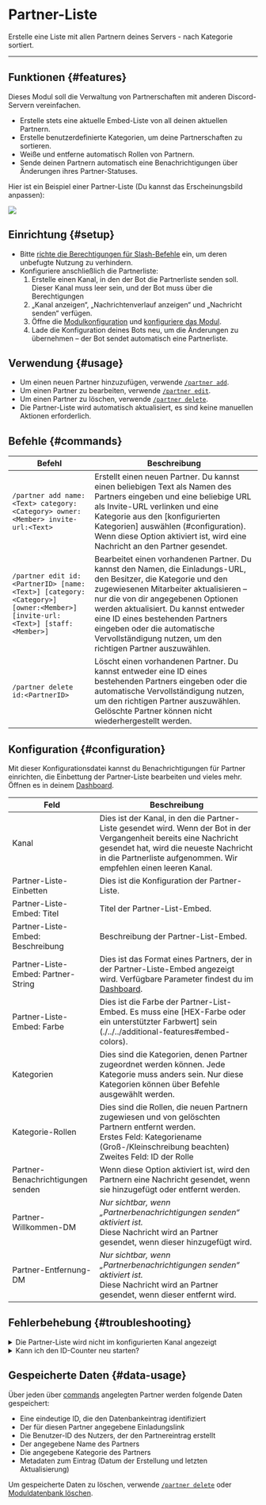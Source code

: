 # Partner-Liste

Erstelle eine Liste mit allen Partnern deines Servers - nach Kategorie sortiert.

<ModuleOverview moduleName="partner-list" />

---

## Funktionen {#features}

Dieses Modul soll die Verwaltung von Partnerschaften mit anderen Discord-Servern vereinfachen.

* Erstelle stets eine aktuelle Embed-Liste von all deinen aktuellen Partnern.
* Erstelle benutzerdefinierte Kategorien, um deine Partnerschaften zu sortieren.
* Weiße und entferne automatisch Rollen von Partnern.
* Sende deinen Partnern automatisch eine Benachrichtigungen über Änderungen ihres Partner-Statuses.

Hier ist ein Beispiel einer Partner-Liste (Du kannst das Erscheinungsbild anpassen):

![](@site/docs/assets/custom-bot/modules/partner-list/example.png)

## Einrichtung {#setup}

* Bitte [richte die Berechtigungen für Slash-Befehle](./../../slash-commands) ein, um deren unbefugte Nutzung zu verhindern.
* Konfiguriere anschließlich die Partnerliste:
    1. Erstelle einen Kanal, in den der Bot die Partnerliste senden soll. Dieser Kanal muss leer sein, und der Bot muss über die Berechtigungen
    2. „Kanal anzeigen“, „Nachrichtenverlauf anzeigen“ und „Nachricht senden“ verfügen.
    3. Öffne die [Modulkonfiguration](https://scnx.app/de/glink?page=bot/configuration?file=partner-list%7Cconfig)
       und [konfiguriere das Modul](#configuration).
    4. Lade die Konfiguration deines Bots neu, um die Änderungen zu übernehmen – der Bot sendet automatisch eine Partnerliste.

## Verwendung {#usage}

* Um einen neuen Partner hinzuzufügen, verwende [`/partner add`](#commands).
* Um einen Partner zu bearbeiten, verwende [`/partner edit`](#commands).
* Um einen Partner zu löschen, verwende [`/partner delete`](#commands).
* Die Partner-Liste wird automatisch aktualisiert, es sind keine manuellen Aktionen erforderlich.

## Befehle {#commands}

<SlashCommandExplanation />

| Befehl | Beschreibung |
|--------------------------------------------------------------------------------------------------------------------------|-----------------------------------------------------------------------------------------------------------------------------------------------------------------------------------------------------------------------------------------------------------------|
| `/partner add name:<Text> category:<Category> owner:<Member> invite-url:<Text>` | Erstellt einen neuen Partner. Du kannst einen beliebigen Text als Namen des Partners eingeben und eine beliebige URL als Invite-URL verlinken und eine Kategorie aus den [konfigurierten Kategorien] auswählen (#configuration). Wenn diese Option aktiviert ist, wird eine Nachricht an den Partner gesendet. |
| `/partner edit id:<PartnerID> [name:<Text>] [category:<Category>] [owner:<Member>] [invite-url:<Text>] [staff:<Member>]` | Bearbeitet einen vorhandenen Partner. Du kannst den Namen, die Einladungs-URL, den Besitzer, die Kategorie und den zugewiesenen Mitarbeiter aktualisieren – nur die von dir angegebenen Optionen werden aktualisiert. Du kannst entweder eine ID eines bestehenden Partners eingeben oder die automatische Vervollständigung nutzen, um den richtigen Partner auszuwählen. |
| `/partner delete id:<PartnerID>` | Löscht einen vorhandenen Partner. Du kannst entweder eine ID eines bestehenden Partners eingeben oder die automatische Vervollständigung nutzen, um den richtigen Partner auszuwählen. Gelöschte Partner können nicht wiederhergestellt werden. |

## Konfiguration {#configuration}

Mit dieser Konfigurationsdatei kannst du Benachrichtigungen für Partner einrichten, die Einbettung der Partner-Liste bearbeiten und vieles mehr. 
Öffnen es in
deinem [Dashboard](https://scnx.app/de/glink?page=bot/configuration?file=partner-list%7Cconfig).

| Feld | Beschreibung |
|------------------------------------|-------------------------------------------------------------------------------------------------------------------------------------------------------------------------------------------------------|
| Kanal | Dies ist der Kanal, in den die Partner-Liste gesendet wird. Wenn der Bot in der Vergangenheit bereits eine Nachricht gesendet hat, wird die neueste Nachricht in die Partnerliste aufgenommen. Wir empfehlen einen leeren Kanal. |
| Partner-Liste-Einbetten | Dies ist die Konfiguration der Partner-Liste. |
| Partner-Liste-Embed: Titel | Titel der Partner-List-Embed. |
| Partner-Liste-Embed: Beschreibung | Beschreibung der Partner-List-Embed. |
| Partner-Liste-Embed: Partner-String | Dies ist das Format eines Partners, der in der Partner-Liste-Embed angezeigt wird. Verfügbare Parameter findest du im [Dashboard](https://scnx.app/de/glink?page=bot/configuration?file=partner-list%7Cconfig). |
| Partner-Liste-Embed: Farbe | Dies ist die Farbe der Partner-List-Embed. Es muss eine [HEX-Farbe oder ein unterstützter Farbwert] sein (./../../additional-features#embed-colors). |
| Kategorien | Dies sind die Kategorien, denen Partner zugeordnet werden können. Jede Kategorie muss anders sein. Nur diese Kategorien können über Befehle ausgewählt werden. |
| Kategorie-Rollen | Dies sind die Rollen, die neuen Partnern zugewiesen und von gelöschten Partnern entfernt werden.<br />Erstes Feld: Kategoriename (Groß-/Kleinschreibung beachten)<br/>Zweites Feld: ID der Rolle |
| Partner-Benachrichtigungen senden | Wenn diese Option aktiviert ist, wird den Partnern eine Nachricht gesendet, wenn sie hinzugefügt oder entfernt werden. |
| Partner-Willkommen-DM | <i>Nur sichtbar, wenn „Partnerbenachrichtigungen senden“ aktiviert ist.</i><br/>Diese Nachricht wird an Partner gesendet, wenn dieser hinzugefügt wird. |
| Partner-Entfernung-DM | <i>Nur sichtbar, wenn „Partnerbenachrichtigungen senden“ aktiviert ist.</i><br/>Diese Nachricht wird an Partner gesendet, wenn dieser entfernt wird. |

## Fehlerbehebung {#troubleshooting}

<details>
    <summary>Die Partner-Liste wird nicht im konfigurierten Kanal angezeigt</summary>
    <ul>
        <li>Stell sicher, dass der gewünschte Kanal leer ist.</li>
        <li>Stell sicher, dass der Bot über die Berechtigungen „Kanal anzeigen“, „Nachrichten senden“ und „Nachrichtenverlauf anzeigen“ für den Kanal verfügt.</li>
        <li>Stell sicher, dass keiner deiner Kategoriefelder leer ist.</li>
        <li>Stell sicher, dass du in der Konfiguration einen <a href="./../../additional-features#embed-colors">richtigen Farbwert</a> angegeben hast.</li>
        <li>Starte Deinen Bot neu.</li>
    </ul>
</details>

<details>
    <summary>Kann ich den ID-Counter neu starten?</summary>
    Nein. Die ID ist eine eindeutige Identifikationsnummer und kann nicht zurückgesetzt werden. Dies ist eine technische Einschränkung – du kannst den Parameter <code>%id%</code> aus deinem „partner-string“ unter „Partner-Liste-Embed“ in deiner <a href="https://scnx.app" entfernen /de/glink?page=bot/configuration?file=partner-list%7Cconfig">Modulkonfiguration</a>, falls dich das stört.
</details>

## Gespeicherte Daten {#data-usage}

Über jeden über [commands](#commands) angelegten Partner werden folgende Daten gespeichert:

* Eine eindeutige ID, die den Datenbankeintrag identifiziert
* Der für diesen Partner angegebene Einladungslink
* Die Benutzer-ID des Nutzers, der den Partnereintrag erstellt
* Der angegebene Name des Partners
* Die angegebene Kategorie des Partners
* Metadaten zum Eintrag (Datum der Erstellung und letzten Aktualisierung)

Um gespeicherte Daten zu löschen, verwende [`/partner delete`](#commands)
oder [Moduldatenbank löschen](./../../additional-features#reset-module-database).
